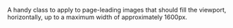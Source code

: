 A handy class to apply to page-leading images that should fill the viewport,
horizontally, up to a maximum width of approximately 1600px.
